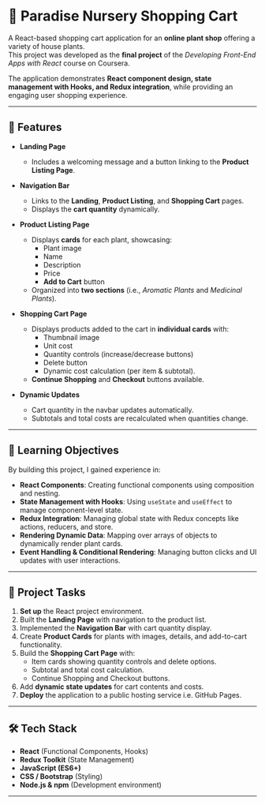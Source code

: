 # 🌱 Paradise Nursery Shopping Cart

A React-based shopping cart application for an **online plant shop** offering a variety of house plants.  
This project was developed as the **final project** of the *Developing Front-End Apps with React* course on Coursera.  

The application demonstrates **React component design, state management with Hooks, and Redux integration**, while providing an engaging user shopping experience.

---

## 🚀 Features

- **Landing Page**  
  - Includes a welcoming message and a button linking to the **Product Listing Page**.  

- **Navigation Bar**  
  - Links to the **Landing**, **Product Listing**, and **Shopping Cart** pages.  
  - Displays the **cart quantity** dynamically.  

- **Product Listing Page**  
  - Displays **cards** for each plant, showcasing:
    - Plant image  
    - Name  
    - Description  
    - Price  
    - **Add to Cart** button  
  - Organized into **two sections** (i.e., *Aromatic Plants* and *Medicinal Plants*).  

- **Shopping Cart Page**  
  - Displays products added to the cart in **individual cards** with:
    - Thumbnail image  
    - Unit cost  
    - Quantity controls (increase/decrease buttons)  
    - Delete button  
    - Dynamic cost calculation (per item & subtotal).  
  - **Continue Shopping** and **Checkout** buttons available.  

- **Dynamic Updates**  
  - Cart quantity in the navbar updates automatically.  
  - Subtotals and total costs are recalculated when quantities change.  

---

## 🎯 Learning Objectives

By building this project, I gained experience in:

- **React Components**: Creating functional components using composition and nesting.  
- **State Management with Hooks**: Using `useState` and `useEffect` to manage component-level state.  
- **Redux Integration**: Managing global state with Redux concepts like actions, reducers, and store.  
- **Rendering Dynamic Data**: Mapping over arrays of objects to dynamically render plant cards.  
- **Event Handling & Conditional Rendering**: Managing button clicks and UI updates with user interactions.  

---

## 📝 Project Tasks

1. **Set up** the React project environment.  
2. Built the **Landing Page** with navigation to the product list.  
3. Implemented the **Navigation Bar** with cart quantity display.  
4. Create **Product Cards** for plants with images, details, and add-to-cart functionality.    
6. Build the **Shopping Cart Page** with:  
   - Item cards showing quantity controls and delete options.  
   - Subtotal and total cost calculation.  
   - Continue Shopping and Checkout buttons.  
7. Add **dynamic state updates** for cart contents and costs.  
8. **Deploy** the application to a public hosting service i.e. GitHub Pages.  

---

## 🛠️ Tech Stack

- **React** (Functional Components, Hooks)  
- **Redux Toolkit** (State Management)  
- **JavaScript (ES6+)**  
- **CSS / Bootstrap** (Styling)  
- **Node.js & npm** (Development environment)  

---

